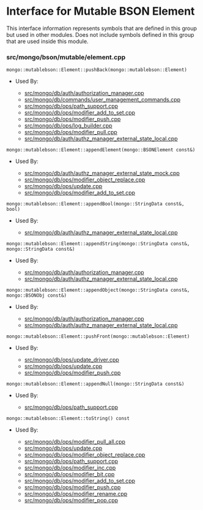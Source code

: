 
# Interface for Mutable BSON Element
This interface information represents symbols that are defined in this group but used in other modules.  Does not include symbols defined in this group that are used inside this module.

### src/mongo/bson/mutable/element.cpp

<div></div>

    mongo::mutablebson::Element::pushBack(mongo::mutablebson::Element)

- Used By:

    - [src/mongo/db/auth/authorization\_manager.cpp](../../../../security/authorization)
    - [src/mongo/db/commands/user\_management\_commands.cpp](../../../../security/authorization)
    - [src/mongo/db/ops/path\_support.cpp](../../../../core\_query\_system/update\_system)
    - [src/mongo/db/ops/modifier\_add\_to\_set.cpp](../../../../core\_query\_system/update\_system)
    - [src/mongo/db/ops/modifier\_push.cpp](../../../../core\_query\_system/update\_system)
    - [src/mongo/db/ops/log\_builder.cpp](../../../../core\_query\_system/update\_system)
    - [src/mongo/db/ops/modifier\_pull.cpp](../../../../core\_query\_system/update\_system)
    - [src/mongo/db/auth/authz\_manager\_external\_state\_local.cpp](../../../../security/authorization)

<div></div>

    mongo::mutablebson::Element::appendElement(mongo::BSONElement const&)

- Used By:

    - [src/mongo/db/auth/authz\_manager\_external\_state\_mock.cpp](../../../../security/authorization)
    - [src/mongo/db/ops/modifier\_object\_replace.cpp](../../../../core\_query\_system/update\_system)
    - [src/mongo/db/ops/update.cpp](../../../../core\_query\_system/update\_system)
    - [src/mongo/db/ops/modifier\_add\_to\_set.cpp](../../../../core\_query\_system/update\_system)

<div></div>

    mongo::mutablebson::Element::appendBool(mongo::StringData const&, bool)

- Used By:

    - [src/mongo/db/auth/authz\_manager\_external\_state\_local.cpp](../../../../security/authorization)

<div></div>

    mongo::mutablebson::Element::appendString(mongo::StringData const&, mongo::StringData const&)

- Used By:

    - [src/mongo/db/auth/authorization\_manager.cpp](../../../../security/authorization)
    - [src/mongo/db/auth/authz\_manager\_external\_state\_local.cpp](../../../../security/authorization)

<div></div>

    mongo::mutablebson::Element::appendObject(mongo::StringData const&, mongo::BSONObj const&)

- Used By:

    - [src/mongo/db/auth/authorization\_manager.cpp](../../../../security/authorization)
    - [src/mongo/db/auth/authz\_manager\_external\_state\_local.cpp](../../../../security/authorization)

<div></div>

    mongo::mutablebson::Element::pushFront(mongo::mutablebson::Element)

- Used By:

    - [src/mongo/db/ops/update\_driver.cpp](../../../../core\_query\_system/update\_system)
    - [src/mongo/db/ops/update.cpp](../../../../core\_query\_system/update\_system)
    - [src/mongo/db/ops/modifier\_push.cpp](../../../../core\_query\_system/update\_system)

<div></div>

    mongo::mutablebson::Element::appendNull(mongo::StringData const&)

- Used By:

    - [src/mongo/db/ops/path\_support.cpp](../../../../core\_query\_system/update\_system)

<div></div>

    mongo::mutablebson::Element::toString() const

- Used By:

    - [src/mongo/db/ops/modifier\_pull\_all.cpp](../../../../core\_query\_system/update\_system)
    - [src/mongo/db/ops/update.cpp](../../../../core\_query\_system/update\_system)
    - [src/mongo/db/ops/modifier\_object\_replace.cpp](../../../../core\_query\_system/update\_system)
    - [src/mongo/db/ops/path\_support.cpp](../../../../core\_query\_system/update\_system)
    - [src/mongo/db/ops/modifier\_inc.cpp](../../../../core\_query\_system/update\_system)
    - [src/mongo/db/ops/modifier\_bit.cpp](../../../../core\_query\_system/update\_system)
    - [src/mongo/db/ops/modifier\_add\_to\_set.cpp](../../../../core\_query\_system/update\_system)
    - [src/mongo/db/ops/modifier\_push.cpp](../../../../core\_query\_system/update\_system)
    - [src/mongo/db/ops/modifier\_rename.cpp](../../../../core\_query\_system/update\_system)
    - [src/mongo/db/ops/modifier\_pop.cpp](../../../../core\_query\_system/update\_system)
